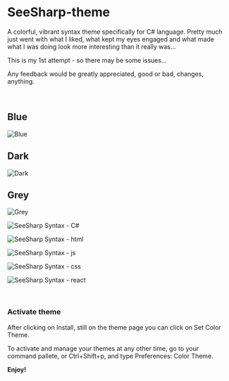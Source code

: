 # SeeSharp-theme

A colorful, vibrant syntax theme specifically for C# language.
Pretty much just went with what I liked, what kept my eyes engaged and what made what I was doing look more interesting than it really was...

This is my 1st attempt - so there may be some issues...

Any feedback would be greatly appreciated, good or bad, changes, anything.

<br>

## Blue

![Blue](https://github.com/ArmantG/seesharp-theme/blob/main/screenshots/blue.png?raw=true)

## Dark

![Dark](https://github.com/ArmantG/seesharp-theme/blob/main/screenshots/Dark.png?raw=true)

## Grey

![Grey](https://github.com/ArmantG/seesharp-theme/blob/main/screenshots/Grey.png?raw=true)

![SeeSharp Syntax - C#](https://github.com/ArmantG/seesharp-theme/blob/main/screenshots/C%23.png?raw=true)

![SeeSharp Syntax - html](https://github.com/ArmantG/seesharp-theme/blob/main/screenshots/html.png?raw=true)

![SeeSharp Syntax - js](https://github.com/ArmantG/seesharp-theme/blob/main/screenshots/js.png?raw=true)

![SeeSharp Syntax - css](https://github.com/ArmantG/seesharp-theme/blob/main/screenshots/css.png?raw=true)

![SeeSharp Syntax - react](https://github.com/ArmantG/seesharp-theme/blob/main/screenshots/react.png?raw=true)

<br>

### Activate theme

After clicking on Install, still on the theme page you can click on Set Color Theme.

To activate and manage your themes at any other time, go to your command pallete, or Ctrl+Shift+p, and type Preferences: Color Theme.

**Enjoy!**
